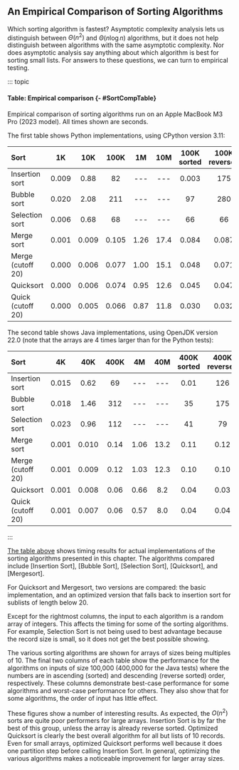 
## An Empirical Comparison of Sorting Algorithms

Which sorting algorithm is fastest? Asymptotic complexity analysis lets
us distinguish between $\Theta(n^2)$ and $\Theta(n \log n)$ algorithms,
but it does not help distinguish between algorithms with the same
asymptotic complexity. Nor does asymptotic analysis say anything about
which algorithm is best for sorting small lists. For answers to these
questions, we can turn to empirical testing.

::: topic
#### Table: Empirical comparison {- #SortCompTable}

Empirical comparison of sorting algorithms run on an 
Apple MacBook M3 Pro (2023 model). 
All times shown are seconds.

The first table shows Python implementations, using CPython version 3.11:

| Sort              |     1K |    10K |   100K |     1M |    10M | 100K sorted | 100K reversed |
|:------------------|:------:|:------:|:------:|:------:|:------:|:-----------:|:-------------:|
| Insertion sort    |  0.009 |   0.88 |     82 |    --- |    --- |       0.003 |           175 |
| Bubble sort       |  0.020 |   2.08 |    211 |    --- |    --- |          97 |           280 |
| Selection sort    |  0.006 |   0.68 |     68 |    --- |    --- |          66 |            66 |
| Merge sort        |  0.001 |  0.009 |  0.105 |   1.26 |   17.4 |       0.084 |         0.087 |
| Merge (cutoff 20) |  0.000 |  0.006 |  0.077 |   1.00 |   15.1 |       0.048 |         0.071 |
| Quicksort         |  0.000 |  0.006 |  0.074 |   0.95 |   12.6 |       0.045 |         0.047 |
| Quick (cutoff 20) |  0.000 |  0.005 |  0.066 |   0.87 |   11.8 |       0.030 |         0.032 |

The second table shows Java implementations, using OpenJDK version 22.0 
(note that the arrays are 4 times larger than for the Python tests):

| Sort              |     4K |    40K |   400K |     4M |    40M | 400K sorted | 400K reversed |
|:------------------|:------:|:------:|:------:|:------:|:------:|:-----------:|:-------------:|
| Insertion sort    |  0.015 |   0.62 |     69 |    --- |    --- |        0.01 |           126 |
| Bubble sort       |  0.018 |   1.46 |    312 |    --- |    --- |          35 |           175 |
| Selection sort    |  0.023 |   0.96 |    112 |    --- |    --- |          41 |            79 |
| Merge sort        |  0.001 |  0.010 |   0.14 |   1.06 |   13.2 |        0.11 |          0.12 |
| Merge (cutoff 20) |  0.001 |  0.009 |   0.12 |   1.03 |   12.3 |        0.10 |          0.10 |
| Quicksort         |  0.001 |  0.008 |   0.06 |   0.66 |    8.2 |        0.04 |          0.03 |
| Quick (cutoff 20) |  0.001 |  0.007 |   0.06 |   0.57 |    8.0 |        0.04 |          0.04 |

:::

[The table above](#SortCompTable) shows timing
results for actual implementations of the sorting algorithms presented
in this chapter. The algorithms compared include
[Insertion Sort], [Bubble Sort],
[Selection Sort], [Quicksort], and [Mergesort].

For Quicksort and Mergesort, two versions are compared: the basic implementation, 
and an optimized version that falls back to insertion sort for sublists of
length below 20.

Except for the rightmost columns, the input to each algorithm is a
random array of integers. This affects the timing for some of the
sorting algorithms. For example, Selection Sort is not being used to
best advantage because the record size is small, so it does not get the
best possible showing.

The various sorting algorithms are shown for arrays of sizes being multiples of 10.
The final two columns of each
table show the performance for the algorithms on inputs of size 100,000
(400,000 for the Java tests)
where the numbers are in ascending (sorted) and descending (reverse
sorted) order, respectively. These columns demonstrate best-case
performance for some algorithms and worst-case performance for others.
They also show that for some algorithms, the order of input has little
effect.

These figures show a number of interesting results. As expected, the
$O(n^2)$ sorts are quite poor performers for large arrays. Insertion
Sort is by far the best of this group, unless the array is already
reverse sorted. Optimized Quicksort is clearly the best overall
algorithm for all but lists of 10 records. Even for small arrays,
optimized Quicksort performs well because it does one partition step
before calling Insertion Sort. In general, optimizing the various
algorithms makes a noticeable improvement for larger array sizes.
